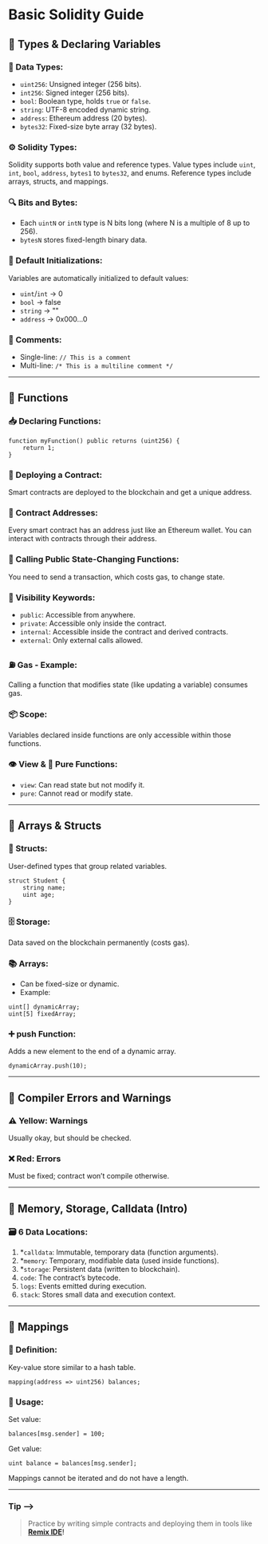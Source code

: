 # Basic Solidity Guide

## 🧱 Types & Declaring Variables

### 🔢 Data Types:
- `uint256`: Unsigned integer (256 bits).
- `int256`: Signed integer (256 bits).
- `bool`: Boolean type, holds `true` or `false`.
- `string`: UTF-8 encoded dynamic string.
- `address`: Ethereum address (20 bytes).
- `bytes32`: Fixed-size byte array (32 bytes).

### ⚙️ Solidity Types:
Solidity supports both value and reference types. Value types include `uint`, `int`, `bool`, `address`, `bytes1` to `bytes32`, and enums. Reference types include arrays, structs, and mappings.

### 🔍 Bits and Bytes:
- Each `uintN` or `intN` type is N bits long (where N is a multiple of 8 up to 256).
- `bytesN` stores fixed-length binary data.

### 🌱 Default Initializations:
Variables are automatically initialized to default values:
- `uint`/`int` → 0
- `bool` → false
- `string` → ""
- `address` → 0x000...0

### 💬 Comments:
- Single-line: `// This is a comment`
- Multi-line: `/* This is a
  multiline comment */`

---

## 🔧 Functions

### 📥 Declaring Functions:
```solidity
function myFunction() public returns (uint256) {
    return 1;
}
```

### 🚀 Deploying a Contract:
Smart contracts are deployed to the blockchain and get a unique address.

### 🏦 Contract Addresses:
Every smart contract has an address just like an Ethereum wallet. You can interact with contracts through their address.

### 📝 Calling Public State-Changing Functions:
You need to send a transaction, which costs gas, to change state.

### 🔐 Visibility Keywords:
- `public`: Accessible from anywhere.
- `private`: Accessible only inside the contract.
- `internal`: Accessible inside the contract and derived contracts.
- `external`: Only external calls allowed.

### ⛽ Gas - Example:
Calling a function that modifies state (like updating a variable) consumes gas.

### 📦 Scope:
Variables declared inside functions are only accessible within those functions.

### 👁️ View & 🧮 Pure Functions:
- `view`: Can read state but not modify it.
- `pure`: Cannot read or modify state.

---

## 🧱 Arrays & Structs

### 🧩 Structs:
User-defined types that group related variables.
```solidity
struct Student {
    string name;
    uint age;
}
```

### 🗄️ Storage:
Data saved on the blockchain permanently (costs gas).

### 📚 Arrays:
- Can be fixed-size or dynamic.
- Example:
```solidity
uint[] dynamicArray;
uint[5] fixedArray;
```

### ➕ push Function:
Adds a new element to the end of a dynamic array.
```solidity
dynamicArray.push(10);
```

---

## 🚫 Compiler Errors and Warnings

### ⚠️ Yellow: Warnings
Usually okay, but should be checked.

### ❌ Red: Errors
Must be fixed; contract won’t compile otherwise.

---

## 🧠 Memory, Storage, Calldata (Intro)

### 🗃️ 6 Data Locations:
1. *`calldata`: Immutable, temporary data (function arguments).
2. *`memory`: Temporary, modifiable data (used inside functions).
3. *`storage`: Persistent data (written to blockchain).
4. `code`: The contract’s bytecode.
5. `logs`: Events emitted during execution.
6. `stack`: Stores small data and execution context.

---

## 🔁 Mappings

### 📌 Definition:
Key-value store similar to a hash table.
```solidity
mapping(address => uint256) balances;
```

### 🧭 Usage:
Set value:
```solidity
balances[msg.sender] = 100;
```
Get value:
```solidity
uint balance = balances[msg.sender];
```

Mappings cannot be iterated and do not have a length.

---

### **Tip -->** 
> Practice by writing simple contracts and deploying them in tools like **[Remix IDE](https://remix.ethereum.org)!**